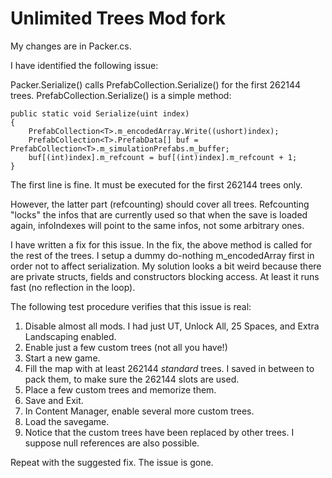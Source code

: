 ﻿# Unlimited Trees Mod fork

My changes are in Packer.cs.

I have identified the following issue:

Packer.Serialize() calls PrefabCollection<TreeInfo>.Serialize() for the first 262144 trees.
PrefabCollection<TreeInfo>.Serialize() is a simple method:

	public static void Serialize(uint index)
	{
		PrefabCollection<T>.m_encodedArray.Write((ushort)index);
		PrefabCollection<T>.PrefabData[] buf = PrefabCollection<T>.m_simulationPrefabs.m_buffer;
		buf[(int)index].m_refcount = buf[(int)index].m_refcount + 1;
	}

The first line is fine. It must be executed for the first 262144 trees only.

However, the latter part (refcounting) should cover all trees. Refcounting "locks" the infos that are
currently used so that when the save is loaded again, infoIndexes will point to the same infos, not
some arbitrary ones.

I have written a fix for this issue. In the fix, the above method is called for the rest of the
trees. I setup a dummy do-nothing m_encodedArray first in order not to affect serialization.
My solution looks a bit weird because there are private structs, fields and constructors blocking
access. At least it runs fast (no reflection in the loop).

The following test procedure verifies that this issue is real:

1. Disable almost all mods. I had just UT, Unlock All, 25 Spaces, and Extra Landscaping enabled.
2. Enable just a few custom trees (not all you have!)
3. Start a new game.
4. Fill the map with at least 262144 *standard* trees. I saved in between to pack them, to make
   sure the 262144 slots are used.
5. Place a few custom trees and memorize them.
6. Save and Exit.
7. In Content Manager, enable several more custom trees.
8. Load the savegame.
9. Notice that the custom trees have been replaced by other trees. I suppose null references
   are also possible.

Repeat with the suggested fix. The issue is gone.
